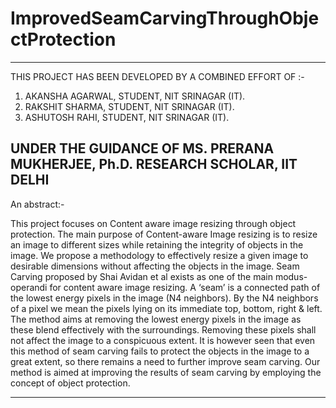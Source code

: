 ﻿# ImprovedSeamCarvingThroughObjectProtection
----------------------------------------------------------------------------------------------------------------------------------------
THIS PROJECT HAS BEEN DEVELOPED BY A COMBINED EFFORT OF :-
1. AKANSHA AGARWAL, STUDENT, NIT SRINAGAR (IT).
2. RAKSHIT SHARMA, STUDENT, NIT SRINAGAR (IT).
3. ASHUTOSH RAHI, STUDENT, NIT SRINAGAR (IT).

UNDER THE GUIDANCE OF MS. PRERANA MUKHERJEE, Ph.D. RESEARCH SCHOLAR, IIT DELHI 
----------------------------------------------------------------------------------------------------------------------------------------
An abstract:-

This project focuses on Content aware image resizing through object protection.
The main purpose of Content-aware Image resizing is to resize an image to different sizes while retaining the integrity of objects in the image. 
We propose a methodology to effectively resize a given image to desirable dimensions without affecting the objects in the image.
Seam Carving proposed by Shai Avidan et al exists as one of the main modus-operandi for content aware image resizing.
A ‘seam’ is a connected path of the lowest energy pixels in the image (N4 neighbors). 
By the N4 neighbors of a pixel we mean the pixels lying on its immediate top, bottom, right & left. 
The method aims at removing the lowest energy pixels in the image as these blend effectively with the surroundings.
Removing these pixels shall not affect the image to a conspicuous extent. 
It is however seen that even this method of seam carving fails to protect the objects in the image to a great extent, so there remains a need to further improve seam carving.
Our method is aimed at improving the results of seam carving by employing the concept of object protection.

----------------------------------------------------------------------------------------------------------------------------------------
